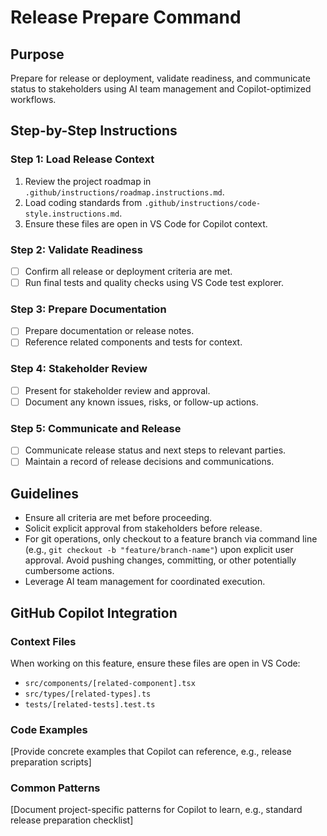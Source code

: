 # Release Prepare Command

## Purpose

Prepare for release or deployment, validate readiness, and communicate status to stakeholders using AI team management and Copilot-optimized workflows.

## Step-by-Step Instructions

### Step 1: Load Release Context
1. Review the project roadmap in `.github/instructions/roadmap.instructions.md`.
2. Load coding standards from `.github/instructions/code-style.instructions.md`.
3. Ensure these files are open in VS Code for Copilot context.

### Step 2: Validate Readiness
- [ ] Confirm all release or deployment criteria are met.
- [ ] Run final tests and quality checks using VS Code test explorer.

### Step 3: Prepare Documentation
- [ ] Prepare documentation or release notes.
- [ ] Reference related components and tests for context.

### Step 4: Stakeholder Review
- [ ] Present for stakeholder review and approval.
- [ ] Document any known issues, risks, or follow-up actions.

### Step 5: Communicate and Release
- [ ] Communicate release status and next steps to relevant parties.
- [ ] Maintain a record of release decisions and communications.

## Guidelines

- Ensure all criteria are met before proceeding.
- Solicit explicit approval from stakeholders before release.
- For git operations, only checkout to a feature branch via command line (e.g., `git checkout -b "feature/branch-name"`) upon explicit user approval. Avoid pushing changes, committing, or other potentially cumbersome actions.
- Leverage AI team management for coordinated execution.

## GitHub Copilot Integration

### Context Files
When working on this feature, ensure these files are open in VS Code:
- `src/components/[related-component].tsx`
- `src/types/[related-types].ts`
- `tests/[related-tests].test.ts`

### Code Examples
[Provide concrete examples that Copilot can reference, e.g., release preparation scripts]

### Common Patterns
[Document project-specific patterns for Copilot to learn, e.g., standard release preparation checklist]
